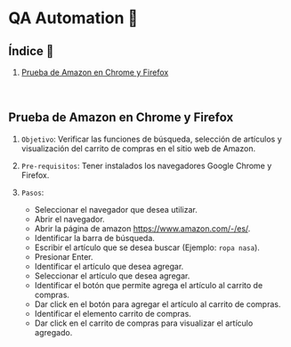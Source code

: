 # QA Automation 🤖

## Índice  📰
1. [Prueba de Amazon en Chrome y Firefox](#Prueba-de-Amazon-en-Chrome-y-Firefox)
<br />

## Prueba de Amazon en Chrome y Firefox
1. ```Objetivo```: Verificar las funciones de búsqueda, selección de artículos y visualización del carrito de compras en el sitio web de Amazon.

2. ```Pre-requisitos```: Tener instalados los navegadores Google Chrome y Firefox.
  
3. ```Pasos```:
   * Seleccionar el navegador que desea utilizar.
   * Abrir el navegador.
   * Abrir la página de amazon https://www.amazon.com/-/es/.
   * Identificar la barra de búsqueda.
   * Escribir el artículo que se desea buscar (Ejemplo: ```ropa nasa```).
   * Presionar Enter.
   * Identificar el artículo que desea agregar.
   * Seleccionar el artículo que desea agregar.
   * Identificar el botón que permite agrega el artículo al carrito de compras.
   * Dar click en el botón para agregar el artículo al carrito de compras.
   * Identificar el elemento carrito de compras.
   * Dar click en el carrito de compras para visualizar el artículo agregado.

